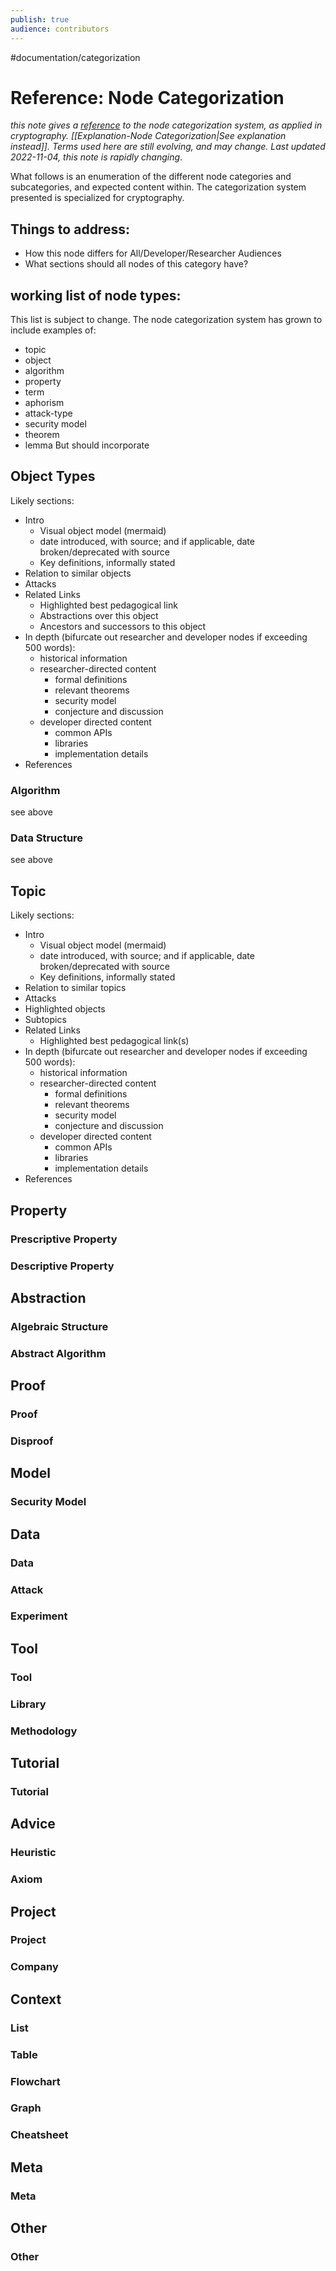 ```yaml
---
publish: true
audience: contributors
---
```

#documentation/categorization
# Reference: Node Categorization
*this note gives a [reference](https://documentation.divio.com/reference/) to the node categorization system, as applied in cryptography. [[Explanation-Node Categorization|See explanation instead]]. Terms used here are still evolving, and may change. Last updated 2022-11-04, this note is rapidly changing*.

What follows is an enumeration of the different node categories and subcategories, and expected content within. The categorization system presented is specialized for cryptography.

## Things to address:
- How this node differs for All/Developer/Researcher Audiences
- What sections should all nodes of this category have?

## working list of node types:
This list is subject to change. The node categorization system has grown to include examples of:
- topic
- object
- algorithm
- property
- term
- aphorism
- attack-type
- security model
- theorem
- lemma
But should incorporate 

## Object Types
Likely sections:
- Intro
    - Visual object model (mermaid)
    - date introduced, with source; and if applicable, date broken/deprecated with source
    - Key definitions, informally stated
- Relation to similar objects
- Attacks
- Related Links 
    - Highlighted best pedagogical link
    - Abstractions over this object
    - Ancestors and successors to this object
- In depth (bifurcate out researcher and developer nodes if exceeding 500 words):
    - historical information
    - researcher-directed content
        - formal definitions
        - relevant theorems
        - security model
        - conjecture and discussion
    - developer directed content
        - common APIs
        - libraries
        - implementation details
- References

### Algorithm
see above
### Data Structure
see above
## Topic
Likely sections:
- Intro
    - Visual object model (mermaid)
    - date introduced, with source; and if applicable, date broken/deprecated with source
    - Key definitions, informally stated
- Relation to similar topics
- Attacks
- Highlighted objects
- Subtopics
- Related Links 
    - Highlighted best pedagogical link(s)
- In depth (bifurcate out researcher and developer nodes if exceeding 500 words):
    - historical information
    - researcher-directed content
        - formal definitions
        - relevant theorems
        - security model
        - conjecture and discussion
    - developer directed content
        - common APIs
        - libraries
        - implementation details
- References

## Property
### Prescriptive Property

### Descriptive Property

## Abstraction
### Algebraic Structure

### Abstract Algorithm

## Proof
### Proof
### Disproof

## Model
### Security Model

## Data

### Data

### Attack

### Experiment

## Tool
### Tool

### Library

### Methodology

## Tutorial
### Tutorial

## Advice
### Heuristic

### Axiom

## Project
### Project

### Company

## Context
### List

### Table

### Flowchart

### Graph

### Cheatsheet

## Meta
### Meta

## Other
### Other